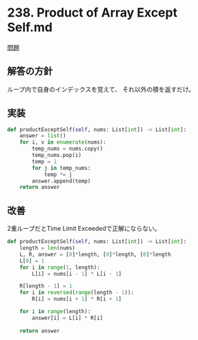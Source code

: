 # 238. Product of Array Except Self.md

[問題]()

## 解答の方針
ループ内で自身のインデックスを覚えて、
それ以外の積を返すだけ。

## 実装
```python
def productExceptSelf(self, nums: List[int]) -> List[int]:
    answer = list()
    for i, v in enumerate(nums):
        temp_nums = nums.copy()
        temp_nums.pop(i)
        temp = 1
        for j in temp_nums:
            temp *= j
        answer.append(temp)
    return answer
```

## 改善
2重ループだとTime Limit Exceededで正解にならない。

```python
def productExceptSelf(self, nums: List[int]) -> List[int]:
    length = len(nums)
    L, R, answer = [0]*length, [0]*length, [0]*length
    L[0] = 1
    for i in range(1, length):
        L[i] = nums[i - 1] * L[i - 1]

    R[length - 1] = 1
    for i in reversed(range(length - 1)):
        R[i] = nums[i + 1] * R[i + 1]

    for i in range(length):
        answer[i] = L[i] * R[i]
    
    return answer

```